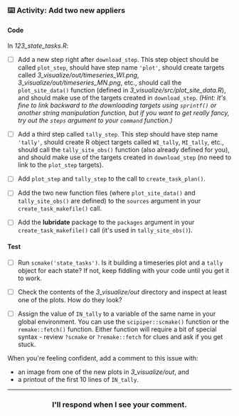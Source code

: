 ### :keyboard: Activity: Add two new appliers

#### Code

In *123_state_tasks.R*:

- [ ] Add a new step right after `download_step`. This step object should be called `plot_step`, should have step name `'plot'`, should create targets called *3_visualize/out/timeseries_WI.png*, *3_visualize/out/timeseries_MN.png*, etc., should call the `plot_site_data()` function (defined in *3_visualize/src/plot_site_data.R*), and should make use of the targets created in `download_step`.
  _(Hint: It's fine to link backward to the downloading targets using `sprintf()` or another string manipulation function, but if you want to get really fancy, try out the `steps` argument to your `command` function.)_

- [ ] Add a third step called `tally_step`. This step should have step name `'tally'`, should create R object targets called `WI_tally`, `MI_tally`, etc., should call the `tally_site_obs()` function (also already defined for you), and should make use of the targets created in `download_step` (no need to link to the `plot_step` targets).

- [ ] Add `plot_step` and `tally_step` to the call to `create_task_plan()`.

- [ ] Add the two new function files (where `plot_site_data()` and `tally_site_obs()` are defined) to the `sources` argument in your `create_task_makefile()` call.

- [ ] Add the **lubridate** package to the `packages` argument in your `create_task_makefile()` call (it's used in `tally_site_obs()`).

#### Test

- [ ] Run `scmake('state_tasks')`. Is it building a timeseries plot and a `tally` object for each state? If not, keep fiddling with your code until you get it to work.

- [ ] Check the contents of the *3_visualize/out* directory and inspect at least one of the plots. How do they look?

- [ ] Assign the value of `IN_tally` to a variable of the same name in your global environment. You can use the `scipiper::scmake()` function or the `remake::fetch()` function. Either function will require a bit of special syntax - review `?scmake` or `?remake::fetch` for clues and ask if you get stuck.

When you're feeling confident, add a comment to this issue with:
* an image from one of the new plots in *3_visualize/out*, and
* a printout of the first 10 lines of `IN_tally`.

<hr><h3 align="center">I'll respond when I see your comment.</h3>
